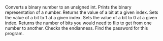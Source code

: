 Converts a binary number to an unsigned int.
Prints the binary representation of a number.
Returns the value of a bit at a given index.
Sets the value of a bit to 1 at a given index.
Sets the value of a bit to 0 at a given index.
Returns the number of bits you would need to flip to get from one number to another.
Checks the endianness.
Find the password for this program.
